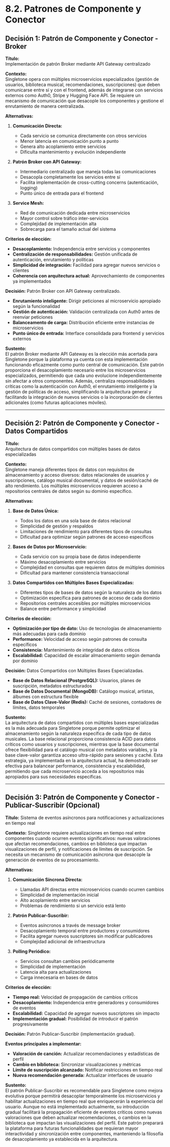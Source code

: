 # 8.2. Patrones de Componente y Conector

## **Decisión 1: Patrón de Componente y Conector - Broker**

**Título:**  
Implementación de patrón Broker mediante API Gateway centralizado

**Contexto:**  
Singletone opera con múltiples microservicios especializados (gestión de usuarios, biblioteca musical, recomendaciones, suscripciones) que deben comunicarse entre sí y con el frontend, además de integrarse con servicios externos como Auth0, Stripe y Hugging Face API. Se requiere un mecanismo de comunicación que desacople los componentes y gestione el enrutamiento de manera centralizada.

**Alternativas:**
1. **Comunicación Directa:**
   - Cada servicio se comunica directamente con otros servicios
   - Menor latencia en comunicación punto a punto
   - Genera alto acoplamiento entre servicios
   - Dificulta mantenimiento y evolución independiente

2. **Patrón Broker con API Gateway:**
   - Intermediario centralizado que maneja todas las comunicaciones
   - Desacopla completamente los servicios entre sí
   - Facilita implementación de cross-cutting concerns (autenticación, logging)
   - Punto único de entrada para el frontend

3. **Service Mesh:**
   - Red de comunicación dedicada entre microservicios
   - Mayor control sobre tráfico inter-servicios
   - Complejidad de implementación alta
   - Sobrecarga para el tamaño actual del sistema

**Criterios de elección:**
- **Desacoplamiento:** Independencia entre servicios y componentes
- **Centralización de responsabilidades:** Gestión unificada de autenticación, enrutamiento y políticas
- **Simplicidad de integración:** Facilidad para agregar nuevos servicios o clientes
- **Coherencia con arquitectura actual:** Aprovechamiento de componentes ya implementados

**Decisión:**
Patrón Broker con API Gateway centralizado.

- **Enrutamiento inteligente:** Dirigir peticiones al microservicio apropiado según la funcionalidad
- **Gestión de autenticación:** Validación centralizada con Auth0 antes de reenviar peticiones
- **Balanceamento de carga:** Distribución eficiente entre instancias de microservicios
- **Punto único de entrada:** Interface consolidada para frontend y servicios externos

**Sustento:**  
El patrón Broker mediante API Gateway es la elección más acertada para Singletone porque la plataforma ya cuenta con esta implementación funcionando eficazmente como punto central de comunicación. Este patrón proporciona el desacoplamiento necesario entre los microservicios especializados, permitiendo que cada uno evolucione independientemente sin afectar a otros componentes. Además, centraliza responsabilidades críticas como la autenticación con Auth0, el enrutamiento inteligente y la gestión de políticas de acceso, simplificando la arquitectura general y facilitando la integración de nuevos servicios o la incorporación de clientes adicionales (como futuras aplicaciones móviles).

---

## **Decisión 2: Patrón de Componente y Conector - Datos Compartidos**

**Título:**  
Arquitectura de datos compartidos con múltiples bases de datos especializadas

**Contexto:**  
Singletone maneja diferentes tipos de datos con requisitos de almacenamiento y acceso diversos: datos relacionales de usuarios y suscripciones, catálogo musical documental, y datos de sesión/caché de alto rendimiento. Los múltiples microserviicos requieren acceso a repositorios centrales de datos según su dominio específico.

**Alternativas:**
1. **Base de Datos Única:**
   - Todos los datos en una sola base de datos relacional
   - Simplicidad de gestión y respaldos
   - Limitaciones de rendimiento para diferentes tipos de consultas
   - Dificultad para optimizar según patrones de acceso específicos

2. **Bases de Datos por Microservicio:**
   - Cada servicio con su propia base de datos independiente
   - Máximo desacoplamiento entre servicios
   - Complejidad en consultas que requieren datos de múltiples dominios
   - Dificultad para mantener consistencia transaccional

3. **Datos Compartidos con Múltiples Bases Especializadas:**
   - Diferentes tipos de bases de datos según la naturaleza de los datos
   - Optimización específica para patrones de acceso de cada dominio
   - Repositorios centrales accesibles por múltiples microservicios
   - Balance entre performance y simplicidad

**Criterios de elección:**
- **Optimización por tipo de dato:** Uso de tecnologías de almacenamiento más adecuadas para cada dominio
- **Performance:** Velocidad de acceso según patrones de consulta específicos
- **Consistencia:** Mantenimiento de integridad de datos críticos
- **Escalabilidad:** Capacidad de escalar almacenamiento según demanda por dominio

**Decisión:**
Datos Compartidos con Múltiples Bases Especializadas.

- **Base de Datos Relacional (PostgreSQL):** Usuarios, planes de suscripción, metadatos estructurados
- **Base de Datos Documental (MongoDB):** Catálogo musical, artistas, álbumes con estructura flexible
- **Base de Datos Clave-Valor (Redis):** Caché de sesiones, contadores de límites, datos temporales

**Sustento:**  
La arquitectura de datos compartidos con múltiples bases especializadas es la más adecuada para Singletone porque permite optimizar el almacenamiento según la naturaleza específica de cada tipo de datos musicales. La base relacional proporciona consistencia ACID para datos críticos como usuarios y suscripciones, mientras que la base documental ofrece flexibilidad para el catálogo musical con metadatos variables, y la base clave-valor garantiza acceso ultra-rápido para sesiones y caché. Esta estrategia, ya implementada en la arquitectura actual, ha demostrado ser efectiva para balancear performance, consistencia y escalabilidad, permitiendo que cada microservicio acceda a los repositorios más apropiados para sus necesidades específicas.

---

## **Decisión 3: Patrón de Componente y Conector - Publicar-Suscribir (Opcional)**

**Título:**
Sistema de eventos asíncronos para notificaciones y actualizaciones en tiempo real

**Contexto:**
Singletone requiere actualizaciones en tiempo real entre componentes cuando ocurren eventos significativos: nuevas valoraciones que afectan recomendaciones, cambios en biblioteca que impactan visualizaciones de perfil, y notificaciones de límites de suscripción. Se necesita un mecanismo de comunicación asíncrona que desacople la generación de eventos de su procesamiento.

**Alternativas:**
1. **Comunicación Síncrona Directa:**
   - Llamadas API directas entre microservicios cuando ocurren cambios
   - Simplicidad de implementación inicial
   - Alto acoplamiento entre servicios
   - Problemas de rendimiento si un servicio está lento

2. **Patrón Publicar-Suscribir:**
   - Eventos asíncronos a través de message broker
   - Desacoplamiento temporal entre productores y consumidores
   - Facilita agregar nuevos suscriptores sin modificar publicadores
   - Complejidad adicional de infraestructura

3. **Polling Periódico:**
   - Servicios consultan cambios periódicamente
   - Simplicidad de implementación
   - Latencia alta para actualizaciones
   - Carga innecesaria en bases de datos

**Criterios de elección:**
- **Tiempo real:** Velocidad de propagación de cambios críticos
- **Desacoplamiento:** Independencia entre generadores y consumidores de eventos
- **Escalabilidad:** Capacidad de agregar nuevos suscriptores sin impacto
- **Implementación gradual:** Posibilidad de introducir el patrón progresivamente

**Decisión:**
Patrón Publicar-Suscribir (implementación gradual).

**Eventos principales a implementar:**
- **Valoración de canción:** Actualizar recomendaciones y estadísticas de perfil
- **Cambio en biblioteca:** Sincronizar visualizaciones y métricas
- **Límite de suscripción alcanzado:** Notificar restricciones en tiempo real
- **Nueva recomendación generada:** Actualizar interfaces de usuario

**Sustento:**  
El patrón Publicar-Suscribir es recomendable para Singletone como mejora evolutiva porque permitirá desacoplar temporalmente los microservicios y habilitar actualizaciones en tiempo real que enriquecerán la experiencia del usuario. Aunque no está implementado actualmente, su introducción gradual facilitará la propagación eficiente de eventos críticos como nuevas valoraciones que deben actualizar recomendaciones, o cambios en la biblioteca que impactan las visualizaciones del perfil. Este patrón preparará la plataforma para futuras funcionalidades que requieran mayor interactividad y sincronización entre componentes, manteniendo la filosofía de desacoplamiento ya establecida en la arquitectura.
